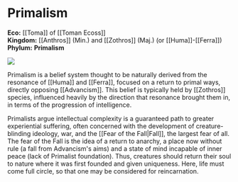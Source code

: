 <!-- wiki-header-section:start -->
# Primalism
 
**Eco:** [[Toma]] of [[Toman Ecoss]]  <br>
**Kingdom:** [[Anthros]] (Min.) and [[Zothros]] (Maj.) (or [[Huma]]-[[Ferra]])  <br>
**Phylum:** **Primalism** <br>

<img src="Primalism.png"><i></i></img>

Primalism is a belief system thought to be naturally derived from the resonance of [[Huma]] and [[Ferra]], focused on a return to primal ways, directly opposing [[Advancism]]. This belief is typically held by [[Zothros]] species, influenced heavily by the direction that resonance brought them in, in terms of the progression of intelligence.

Primalists argue intellectual complexity is a guaranteed path to greater experiential suffering, often concerned with the development of creature-blinding ideology, war, and the [[Fear of the Fall|Fall]], the largest fear of all. The fear of the Fall is the idea of a return to anarchy, a place now without rule (a fall from Advancism's aims) and a state of mind incapable of inner peace (lack of Primalist foundation). Thus, creatures should return their soul to nature where it was first founded and given uniqueness. Here, life must come full circle, so that one may be considered for reincarnation. 

